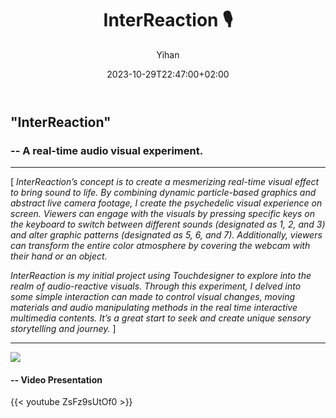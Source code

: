 ﻿---
title: "InterReaction 🎙️"
date: 2023-10-29T22:47:00+02:00
hidemeta: true
draft: false
author: ["Yihan"]
keywords: 
- Audio Visual
tags:
- Audio Visual
- Interaction
- Real-time
- Performance
description: ""
showToc: true
TocOpen: true
showbreadcrumbs: true
disableShare: true
weight: 310
cover:
    image: "projects/ir/ircover.jpg"
    caption: "A real-time audio visual experiment"
    alt: ""
    relative: false

---

## "InterReaction"

### -- A real-time audio visual experiment.

----------------

[ *InterReaction’s concept is to create a mesmerizing real-time visual effect to bring sound to life. By combining dynamic particle-based graphics and abstract live camera footage, I create the psychedelic visual experience on screen. Viewers can engage with the visuals by pressing specific keys on the keyboard to switch between different sounds (designated as 1, 2, and 3) and alter graphic patterns (designated as 5, 6, and 7). Additionally, viewers can transform the entire color atmosphere by covering the webcam with their hand or an object.*

*InterReaction is my initial project using Touchdesigner to explore into the realm of audio-reactive visuals. Through this experiment, I delved into some simple interaction can made to control visual changes, moving materials and audio manipulating methods in the real time interactive multimedia contents. It’s a great start to seek and create unique sensory storytelling and journey.* ]

----------------

![](interreaction01.jpg)

#### -- Video Presentation

{{< youtube ZsFz9sUtOf0 >}}